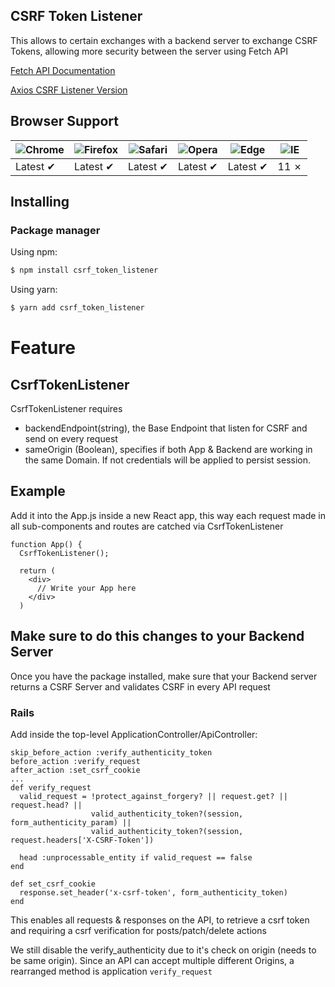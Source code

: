 ## CSRF Token Listener
This allows to certain exchanges with a backend server to exchange CSRF Tokens, allowing more security between the server using Fetch API

[Fetch API Documentation](https://developer.mozilla.org/en-US/docs/Web/API/Fetch_API)

[Axios CSRF Listener Version](https://github.com/JcDores/axios_csrf_token_listener)

## Browser Support

![Chrome](https://raw.githubusercontent.com/alrra/browser-logos/main/src/chrome/chrome_48x48.png) | ![Firefox](https://raw.githubusercontent.com/alrra/browser-logos/main/src/firefox/firefox_48x48.png) | ![Safari](https://raw.githubusercontent.com/alrra/browser-logos/main/src/safari/safari_48x48.png) | ![Opera](https://raw.githubusercontent.com/alrra/browser-logos/main/src/opera/opera_48x48.png) | ![Edge](https://raw.githubusercontent.com/alrra/browser-logos/main/src/edge/edge_48x48.png) | ![IE](https://raw.githubusercontent.com/alrra/browser-logos/master/src/archive/internet-explorer_9-11/internet-explorer_9-11_48x48.png) |
--- | --- | --- | --- | --- | --- |
Latest ✔ | Latest ✔ | Latest ✔ | Latest ✔ | Latest ✔ | 11 ✗ |

## Installing

### Package manager

Using npm:

```bash
$ npm install csrf_token_listener
```

Using yarn:

```bash
$ yarn add csrf_token_listener
```

# Feature
## CsrfTokenListener
CsrfTokenListener requires
- backendEndpoint(string), the Base Endpoint that listen for CSRF and send on every request
- sameOrigin (Boolean), specifies if both App & Backend are working in the same Domain. If not credentials will be applied to persist session.

## Example
Add it into the App.js inside a new React app, this way each request made in all sub-components and routes are catched via CsrfTokenListener

```
function App() {
  CsrfTokenListener();

  return (
    <div>
      // Write your App here
    </div>
  )
```

## Make sure to do this changes to your Backend Server
Once you have the package installed, make sure that your Backend server returns a CSRF Server and validates CSRF in every API request

### Rails

Add inside the top-level ApplicationController/ApiController:
```
skip_before_action :verify_authenticity_token
before_action :verify_request
after_action :set_csrf_cookie
...
def verify_request
  valid_request = !protect_against_forgery? || request.get? || request.head? ||
                  valid_authenticity_token?(session, form_authenticity_param) ||
                  valid_authenticity_token?(session, request.headers['X-CSRF-Token'])

  head :unprocessable_entity if valid_request == false
end

def set_csrf_cookie
  response.set_header('x-csrf-token', form_authenticity_token)
end
```

This enables all requests & responses on the API, to retrieve a csrf token and requiring a csrf verification for posts/patch/delete actions

We still disable the verify_authenticity due to it's check on origin (needs to be same origin). Since an API can accept multiple different Origins, a rearranged method is application `verify_request`

